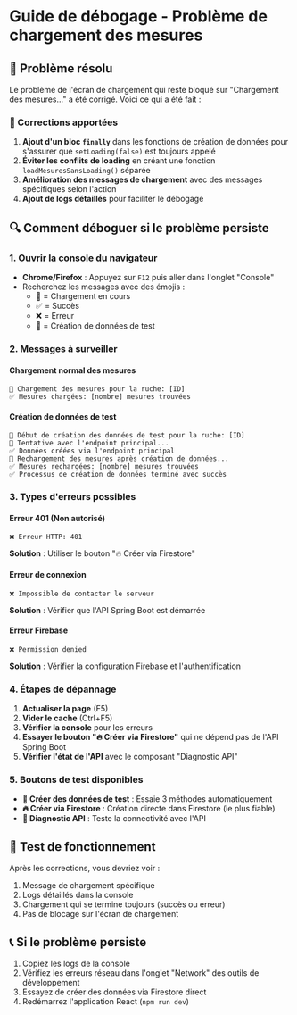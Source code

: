 # Guide de débogage - Problème de chargement des mesures

## 🐛 Problème résolu

Le problème de l'écran de chargement qui reste bloqué sur "Chargement des mesures..." a été corrigé. Voici ce qui a été fait :

### 🔧 Corrections apportées

1. **Ajout d'un bloc `finally`** dans les fonctions de création de données pour s'assurer que `setLoading(false)` est toujours appelé
2. **Éviter les conflits de loading** en créant une fonction `loadMesuresSansLoading()` séparée
3. **Amélioration des messages de chargement** avec des messages spécifiques selon l'action
4. **Ajout de logs détaillés** pour faciliter le débogage

## 🔍 Comment déboguer si le problème persiste

### 1. Ouvrir la console du navigateur
- **Chrome/Firefox** : Appuyez sur `F12` puis aller dans l'onglet "Console"
- Recherchez les messages avec des émojis :
  - 🔄 = Chargement en cours
  - ✅ = Succès
  - ❌ = Erreur
  - 🧪 = Création de données de test

### 2. Messages à surveiller

#### Chargement normal des mesures
```
🔄 Chargement des mesures pour la ruche: [ID]
✅ Mesures chargées: [nombre] mesures trouvées
```

#### Création de données de test
```
🧪 Début de création des données de test pour la ruche: [ID]
🔄 Tentative avec l'endpoint principal...
✅ Données créées via l'endpoint principal
🔄 Rechargement des mesures après création de données...
✅ Mesures rechargées: [nombre] mesures trouvées
✅ Processus de création de données terminé avec succès
```

### 3. Types d'erreurs possibles

#### Erreur 401 (Non autorisé)
```
❌ Erreur HTTP: 401
```
**Solution** : Utiliser le bouton "🔥 Créer via Firestore"

#### Erreur de connexion
```
❌ Impossible de contacter le serveur
```
**Solution** : Vérifier que l'API Spring Boot est démarrée

#### Erreur Firebase
```
❌ Permission denied
```
**Solution** : Vérifier la configuration Firebase et l'authentification

### 4. Étapes de dépannage

1. **Actualiser la page** (F5)
2. **Vider le cache** (Ctrl+F5)
3. **Vérifier la console** pour les erreurs
4. **Essayer le bouton "🔥 Créer via Firestore"** qui ne dépend pas de l'API Spring Boot
5. **Vérifier l'état de l'API** avec le composant "Diagnostic API"

### 5. Boutons de test disponibles

- **🧪 Créer des données de test** : Essaie 3 méthodes automatiquement
- **🔥 Créer via Firestore** : Création directe dans Firestore (le plus fiable)
- **🔧 Diagnostic API** : Teste la connectivité avec l'API

## 🚀 Test de fonctionnement

Après les corrections, vous devriez voir :
1. Message de chargement spécifique
2. Logs détaillés dans la console
3. Chargement qui se termine toujours (succès ou erreur)
4. Pas de blocage sur l'écran de chargement

## 📞 Si le problème persiste

1. Copiez les logs de la console
2. Vérifiez les erreurs réseau dans l'onglet "Network" des outils de développement
3. Essayez de créer des données via Firestore direct
4. Redémarrez l'application React (`npm run dev`) 